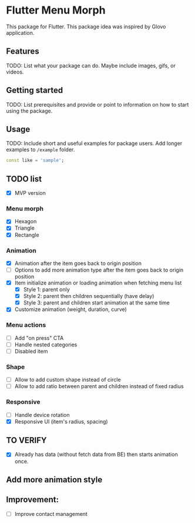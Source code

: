 # Flutter Menu Morph
This package for Flutter. This package idea was inspired by Glovo application.

## Features

TODO: List what your package can do. Maybe include images, gifs, or videos.

## Getting started

TODO: List prerequisites and provide or point to information on how to
start using the package.

## Usage

TODO: Include short and useful examples for package users. Add longer examples
to `/example` folder.

```dart
const like = 'sample';
```

## TODO list
  - [x] MVP version
  ### Menu morph
  - [x] Hexagon
  - [x] Triangle
  - [x] Rectangle
  ### Animation
  - [x] Animation after the item goes back to origin position
  - [ ] Options to add more animation type after the item goes back to origin position
  - [x] Item initialize animation or loading animation when fetching menu list
      - [x] Style 1: parent only
      - [x] Style 2: parent then children sequentially (have delay)
      - [x] Style 3: parent and children start animation at the same time
  - [x] Customize animation (weight, duration, curve)
  ### Menu actions
  - [ ] Add "on press" CTA
  - [ ] Handle nested categories
  - [ ] Disabled item
  ### Shape
  - [ ] Allow to add custom shape instead of circle
  - [ ] Allow to add ratio between parent and children instead of fixed radius
  ### Responsive
  - [ ] Handle device rotation
  - [x] Responsive UI (item's radius, spacing)
## TO VERIFY
  - [x] Already has data (without fetch data from BE) then starts animation once.
## Add more animation style
## Improvement:
  - [ ] Improve contact management